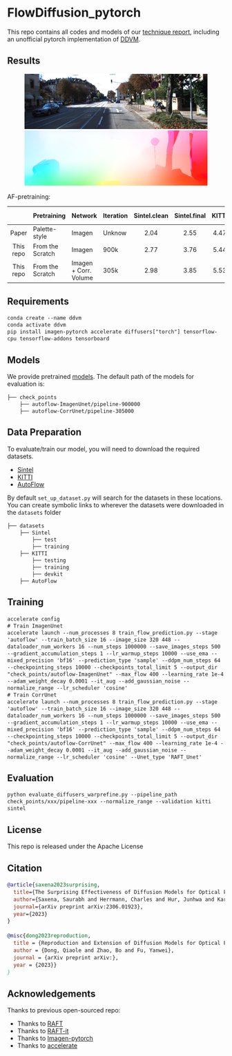 # FlowDiffusion_pytorch
This repo contains all codes and models of our [technique report](), including an unofficial pytorch implementation of [DDVM](https://diffusion-vision.github.io/).

## Results

<figure class="half">
    <img src="misc/img1.png">
    <img src="misc/flow.png">
</figure>

AF-pretraining:

|           | Pretraining      | Network               | Iteration | Sintel.clean | Sintel.final | KITTI | KITTI Fl-all |
|:---------:|------------------|-----------------------|-----------|:------------:|:------------:|:-----:|:------------:|
|   Paper   |  Palette-style   | Imagen                | Unknow    |     2.04     |     2.55     | 4.47  |    16.59%    |
| This repo | From the Scratch | Imagen                | 900k      |     2.77     |     3.76     | 5.44  |    18.57%    |
| This repo | From the Scratch | Imagen + Corr. Volume | 305k      |     2.98     |     3.85     | 5.53  |    19.04%    |


## Requirements
```shell
conda create --name ddvm
conda activate ddvm
pip install imagen-pytorch accelerate diffusers["torch"] tensorflow-cpu tensorflow-addons tensorboard
```

## Models
We provide pretrained [models](). The default path of the models for evaluation is:
```Shell
├── check_points
    ├── autoflow-ImagenUnet/pipeline-900000
    ├── autoflow-CorrUnet/pipeline-305000
```

## Data Preparation
To evaluate/train our model, you will need to download the required datasets. 
* [Sintel](http://sintel.is.tue.mpg.de/)
* [KITTI](http://www.cvlibs.net/datasets/kitti/eval_scene_flow.php?benchmark=flow)
* [AutoFlow](https://autoflow-google.github.io/)

By default `set_up_dataset.py` will search for the datasets in these locations. You can create symbolic links to wherever the datasets were downloaded in the `datasets` folder

```Shell
├── datasets
    ├── Sintel
        ├── test
        ├── training
    ├── KITTI
        ├── testing
        ├── training
        ├── devkit
    ├── AutoFlow
```

## Training
```shell
accelerate config
# Train ImagenUnet
accelerate launch --num_processes 8 train_flow_prediction.py --stage 'autoflow' --train_batch_size 16 --image_size 320 448 --dataloader_num_workers 16 --num_steps 1000000 --save_images_steps 500 --gradient_accumulation_steps 1 --lr_warmup_steps 10000 --use_ema --mixed_precision 'bf16' --prediction_type 'sample' --ddpm_num_steps 64 --checkpointing_steps 10000 --checkpoints_total_limit 5 --output_dir "check_points/autoflow-ImagenUnet" --max_flow 400 --learning_rate 1e-4 --adam_weight_decay 0.0001 --it_aug --add_gaussian_noise --normalize_range --lr_scheduler 'cosine'
# Train CorrUnet
accelerate launch --num_processes 8 train_flow_prediction.py --stage 'autoflow' --train_batch_size 16 --image_size 320 448 --dataloader_num_workers 16 --num_steps 1000000 --save_images_steps 500 --gradient_accumulation_steps 1 --lr_warmup_steps 10000 --use_ema --mixed_precision 'bf16' --prediction_type 'sample' --ddpm_num_steps 64 --checkpointing_steps 10000 --checkpoints_total_limit 5 --output_dir "check_points/autoflow-CorrUnet" --max_flow 400 --learning_rate 1e-4 --adam_weight_decay 0.0001 --it_aug --add_gaussian_noise --normalize_range --lr_scheduler 'cosine' --Unet_type 'RAFT_Unet'
```

## Evaluation
```shell
python evaluate_diffusers_warprefine.py --pipeline_path check_points/xxx/pipeline-xxx --normalize_range --validation kitti sintel
```

## License
This repo is released under the Apache License

## Citation
```bibtex
@article{saxena2023surprising,
  title={The Surprising Effectiveness of Diffusion Models for Optical Flow and Monocular Depth Estimation},
  author={Saxena, Saurabh and Herrmann, Charles and Hur, Junhwa and Kar, Abhishek and Norouzi, Mohammad and Sun, Deqing and Fleet, David J},
  journal={arXiv preprint arXiv:2306.01923},
  year={2023}
}

@misc{dong2023reproduction,
  title = {Reproduction and Extension of Diffusion Models for Optical Flow Estimation},
  author = {Dong, Qiaole and Zhao, Bo and Fu, Yanwei},
  journal = {arXiv preprint arXiv:},
  year = {2023}}
}
```

## Acknowledgements
Thanks to previous open-sourced repo:
- Thanks to [RAFT](https://github.com/princeton-vl/RAFT)
- Thanks to [RAFT-it](https://github.com/google-research/opticalflow-autoflow)
- Thanks to [Imagen-pytorch](https://github.com/lucidrains/imagen-pytorch)
- Thanks to [accelerate](https://github.com/huggingface/accelerate)
